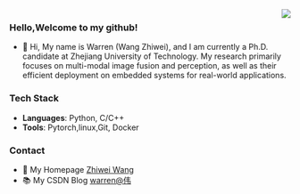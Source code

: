 <a href="https://github.com/warren-wzw">
  <img align="right" 
       src="https://github-readme-stats.vercel.app/api?username=warren-wzw&show_icons=true&theme=transparent">
</a>

### Hello,Welcome to my github!
- 👋 Hi, My name is Warren (Wang Zhiwei), and I am currently a Ph.D. candidate at Zhejiang University of Technology. My research primarily focuses on multi-modal image fusion and perception, as well as their efficient deployment on embedded systems for real-world applications.
  
### Tech Stack
- **Languages**: Python, C/C++
- **Tools**: Pytorch,linux,Git, Docker
### Contact
- 🌱 My Homepage [Zhiwei Wang](https://warren-wzw.github.io/cv/)
- 📚 My CSDN Blog [warren@伟](https://blog.csdn.net/warren103098?type=blog)
